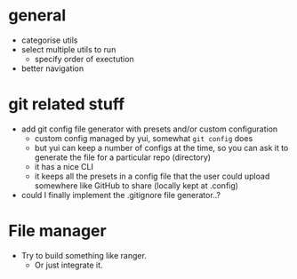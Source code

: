 # general

- categorise utils
- select multiple utils to run
  - specify order of exectution
- better navigation

# git related stuff

- add git config file generator with presets and/or custom configuration
  - custom config managed by yui, somewhat `git config` does
  - but yui can keep a number of configs at the time, so you can ask it to generate the file for a particular repo (directory)
  - it has a nice CLI
  - it keeps all the presets in a config file that the user could upload somewhere like GitHub to share (locally kept at .config)
- could I finally implement the .gitignore file generator..?

# File manager

- Try to build something like ranger.
    - Or just integrate it.
